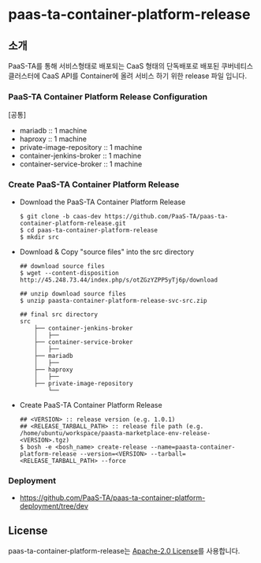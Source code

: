 # paas-ta-container-platform-release
## 소개
PaaS-TA를 통해 서비스형태로 배포되는 CaaS 형태의 단독배포로 배포된 쿠버네티스 클러스터에 CaaS API를 Container에 올려 서비스 하기 위한 release 파일 입니다. 

### PaaS-TA Container Platform Release Configuration
[공통]
  - mariadb :: 1 machine
  - haproxy :: 1 machine
  - private-image-repository :: 1 machine
  - container-jenkins-broker :: 1 machine
  - container-service-broker :: 1 machine

### Create PaaS-TA Container Platform Release  
  - Download the PaaS-TA Container Platform Release    
    ```
    $ git clone -b caas-dev https://github.com/PaaS-TA/paas-ta-container-platform-release.git
    $ cd paas-ta-container-platform-release
    $ mkdir src
    ```  
    
  - Download & Copy "source files" into the src directory    
    ```
    ## download source files   
    $ wget --content-disposition http://45.248.73.44/index.php/s/otZGzYZPP5yTj6p/download   
    
    ## unzip download source files   
    $ unzip paasta-container-platform-release-svc-src.zip  
    
    ## final src directory   
    src
        ├── container-jenkins-broker  
        │   ├── 
        ├── container-service-broker  
        │   ├── 
        ├── mariadb   
        │   ├── 
        ├── haproxy   
        │   ├── 
        ├── private-image-repository
            └── 
    ```
  - Create PaaS-TA Container Platform Release   
    ```
    ## <VERSION> :: release version (e.g. 1.0.1)     
    ## <RELEASE_TARBALL_PATH> :: release file path (e.g. /home/ubuntu/workspace/paasta-marketplace-env-release-<VERSION>.tgz) 
    $ bosh -e <bosh_name> create-release --name=paasta-container-platform-release --version=<VERSION> --tarball=<RELEASE_TARBALL_PATH> --force   
    ```   
### Deployment   
- https://github.com/PaaS-TA/paas-ta-container-platform-deployment/tree/dev

## License
paas-ta-container-platform-release는 [Apache-2.0 License](http://www.apache.org/licenses/LICENSE-2.0)를 사용합니다.

